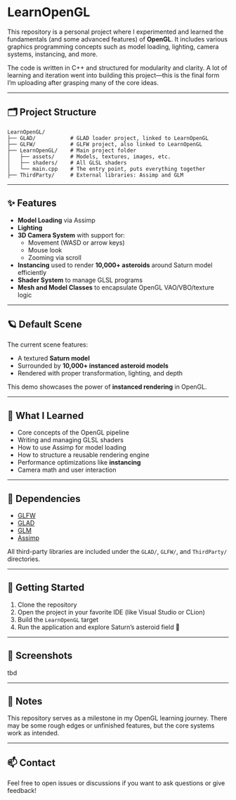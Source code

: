# LearnOpenGL

This repository is a personal project where I experimented and learned the fundamentals (and some advanced features) of **OpenGL**. It includes various graphics programming concepts such as model loading, lighting, camera systems, instancing, and more.

The code is written in C++ and structured for modularity and clarity. A lot of learning and iteration went into building this project—this is the final form I’m uploading after grasping many of the core ideas.

---

## 🗂️ Project Structure

```
LearnOpenGL/
├── GLAD/           # GLAD loader project, linked to LearnOpenGL  
├── GLFW/           # GLFW project, also linked to LearnOpenGL  
├── LearnOpenGL/    # Main project folder  
│   ├── assets/     # Models, textures, images, etc.  
│   ├── shaders/    # All GLSL shaders  
│   └── main.cpp    # The entry point, puts everything together  
├── ThirdParty/     # External libraries: Assimp and GLM  
```

---

## ✨ Features

- **Model Loading** via Assimp  
- **Lighting**
- **3D Camera System** with support for:
  - Movement (WASD or arrow keys)
  - Mouse look
  - Zooming via scroll
- **Instancing** used to render **10,000+ asteroids** around Saturn model efficiently  
- **Shader System** to manage GLSL programs  
- **Mesh and Model Classes** to encapsulate OpenGL VAO/VBO/texture logic  

---

## 🪐 Default Scene

The current scene features:  
- A textured **Saturn model**  
- Surrounded by **10,000+ instanced asteroid models**  
- Rendered with proper transformation, lighting, and depth  

This demo showcases the power of **instanced rendering** in OpenGL.

---

## 🧠 What I Learned

- Core concepts of the OpenGL pipeline  
- Writing and managing GLSL shaders  
- How to use Assimp for model loading  
- How to structure a reusable rendering engine  
- Performance optimizations like **instancing**  
- Camera math and user interaction  

---

## 🔧 Dependencies

- [GLFW](https://www.glfw.org/)  
- [GLAD](https://glad.dav1d.de/)  
- [GLM](https://github.com/g-truc/glm)  
- [Assimp](https://github.com/assimp/assimp)  

All third-party libraries are included under the `GLAD/`, `GLFW/`, and `ThirdParty/` directories.

---

## 🚀 Getting Started

1. Clone the repository  
2. Open the project in your favorite IDE (like Visual Studio or CLion)  
3. Build the `LearnOpenGL` target  
4. Run the application and explore Saturn’s asteroid field 🚀  

---

## 📸 Screenshots

tbd

---

## 📌 Notes

This repository serves as a milestone in my OpenGL learning journey. There may be some rough edges or unfinished features, but the core systems work as intended.

---

## 📫 Contact

Feel free to open issues or discussions if you want to ask questions or give feedback!
